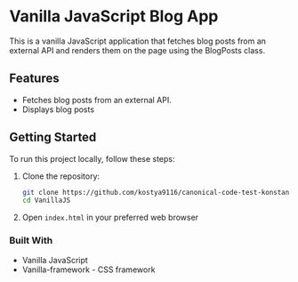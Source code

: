 # Vanilla JavaScript Blog App

This is a vanilla JavaScript application that fetches blog posts from an external API and renders them on the page using the BlogPosts class.

## Features

- Fetches blog posts from an external API.
- Displays blog posts

## Getting Started

To run this project locally, follow these steps:

1. Clone the repository:

   ```bash
   git clone https://github.com/kostya9116/canonical-code-test-konstantin-harutyunyan.git
   cd VanillaJS

2. Open `index.html` in your preferred web browser
  
### Built With
- Vanilla JavaScript
- Vanilla-framework - CSS framework


